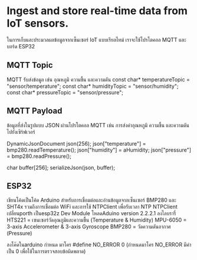 # Ingest and store real-time data from IoT sensors.
ในการเก็บและประมวลผลข้อมูลจากเซ็นเซอร์ IoT แบบเรียลไทม์ เราจะใช้โปรโตคอล MQTT และบอร์ด ESP32 
## MQTT Topic
 MQTT รับส่งข้อมูล เช่น อุณหภูมิ ความชื้น และความดัน
const char* temperatureTopic = "sensor/temperature";
const char* humidityTopic = "sensor/humidity";
const char* pressureTopic = "sensor/pressure";


## MQTT Payload
ข้อมูลที่ส่งในรูปแบบ JSON ผ่านโปรโตคอล MQTT เช่น การส่งค่าอุณหภูมิ ความชื้น และความดันไปยังเซิร์ฟเวอร์

DynamicJsonDocument json(256);
json["temperature"] = bmp280.readTemperature();
json["humidity"] = aHumidity;
json["pressure"] = bmp280.readPressure();

char buffer[256];
serializeJson(json, buffer);

## ESP32
เขียนโค้ดเป็นโค้ด Arduino สำหรับการเชื่อมต่อและอ่านข้อมูลจากเซ็นเซอร์ BMP280 และ SHT4x รวมถึงการเชื่อมต่อ WiFi และการใช้ NTPClient เพื่อรับเวลา NTP
NTPClient เปลี่ยนporth เป็นesp32z Dev Module
โหลดAduino version 2.2.2.1
ลงไลบรารี่
HTS221 = เซนเซอร์วัดอุณภูมิและความชื้น (Temperature & Humidity)
MPU-6050 = 3-axis Accelerometer & 3-axis Gyroscope
BMP280 = วัดความดันอากาศ (Pressure)

ลงโค๊ดในarduino กำหนด มาโคร
#define NO_ERROR 0  (กำหนดมาโคร NO_ERROR มีค่าเป็น 0 เพื่อใช้ในการตรวจสอบข้อผิดพลาด)







```cpp

```